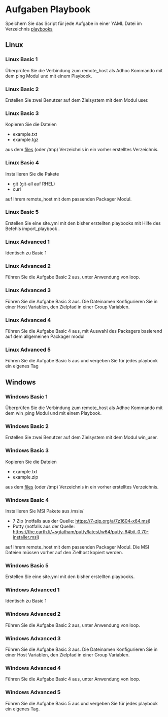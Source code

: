 # Aufgaben Playbook

Speichern Sie das Script für jede Aufgabe in einer YAML Datei im Verzeichnis [playbooks](../playbooks)

## Linux

### Linux Basic 1

Überprüfen Sie die Verbindung zum remote_host als Adhoc Kommando mit dem ping Modul und mit einem Playbook.

### Linux Basic 2

Erstellen Sie zwei Benutzer auf dem Zielsystem mit dem Modul user.

### Linux Basic 3

Kopieren Sie die Dateien

- example.txt
- example.tgz

aus dem [files](../files) (oder /tmp) Verzeichnis in ein vorher erstelltes Verzeichnis.

### Linux Basic 4

Installieren Sie die Pakete

- git (git-all auf RHEL)
- curl

auf Ihrem remote_host mit dem passenden Packager Modul.

### Linux Basic 5

Erstellen Sie eine site.yml mit den bisher erstellten playbooks mit Hilfe des Befehls import_playbook .

### Linux Advanced 1

Identisch zu Basic 1

### Linux Advanced 2

Führen Sie die Aufgabe Basic 2 aus, unter Anwendung von loop.

### Linux Advanced 3

Führen Sie die Aufgabe Basic 3 aus. Die Dateinamen Konfigurieren Sie in einer Host Variablen, den Zielpfad in einer Group Variablen.

### Linux Advanced 4

Führen Sie die Aufgabe Basic 4 aus, mit Auswahl des Packagers basierend auf dem allgemeinen Packager modul

### Linux Advanced 5

Führen Sie die Aufgabe Basic 5 aus und vergeben Sie für jedes playbook ein eigenes Tag

## Windows

### Windows Basic 1

Überprüfen Sie die Verbindung zum remote_host als Adhoc Kommando mit dem win_ping Modul und mit einem Playbook.

### Windows Basic 2

Erstellen Sie zwei Benutzer auf dem Zielsystem mit dem Modul win_user.

### Windows Basic 3

Kopieren Sie die Dateien

- example.txt
- example.zip

aus dem [files](../files) (oder /tmp) Verzeichnis in ein vorher erstelltes Verzeichnis.

### Windows Basic 4

Installieren Sie MSI Pakete aus /msis/

- 7 Zip (notfalls aus der Quelle: <https://7-zip.org/a/7z1604-x64.msi>)
- Putty (notfalls aus der Quelle: <https://the.earth.li/~sgtatham/putty/latest/w64/putty-64bit-0.70-installer.msi>)

auf Ihrem remote_host mit dem passenden Packager Modul. Die MSI Dateien müssen vorher auf den Zielhost kopiert werden.

### Windows Basic 5

Erstellen Sie eine site.yml mit den bisher erstellten playbooks.

### Windows Advanced 1

Identisch zu Basic 1

### Windows Advanced 2

Führen Sie die Aufgabe Basic 2 aus, unter Anwendung von loop.

### Windows Advanced 3

Führen Sie die Aufgabe Basic 3 aus. Die Dateinamen Konfigurieren Sie in einer Host Variablen, den Zielpfad in einer Group Variablen.

### Windows Advanced 4

Führen Sie die Aufgabe Basic 4 aus, unter Anwendung von loop.

### Windows Advanced 5

Führen Sie die Aufgabe Basic 5 aus und vergeben Sie für jedes playbook ein eigenes Tag.
